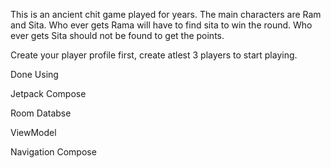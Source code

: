 This is an ancient chit game played for years.
The main characters are Ram and Sita. Who ever gets Rama will have to find sita to win the round. Who ever gets Sita should not be found to get the points.

Create your player profile first, create atlest 3 players to start playing.

Done Using

Jetpack Compose

Room Databse

ViewModel

Navigation Compose


